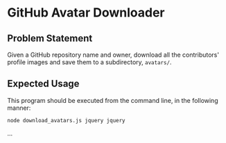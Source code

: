 # GitHub Avatar Downloader

## Problem Statement

Given a GitHub repository name and owner, download all the contributors' profile images and save them to a subdirectory, `avatars/`.

## Expected Usage

This program should be executed from the command line, in the following manner:

`node download_avatars.js jquery jquery`

... 